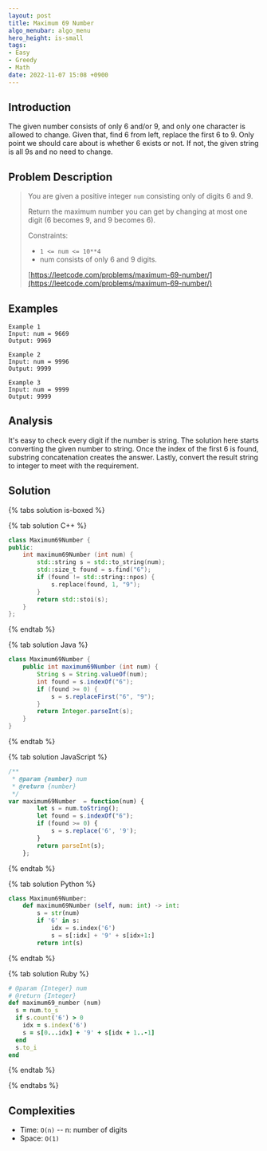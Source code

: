 ```yaml
---
layout: post
title: Maximum 69 Number
algo_menubar: algo_menu
hero_height: is-small
tags:
- Easy
- Greedy
- Math
date: 2022-11-07 15:08 +0900
---
```

## Introduction
The given number consists of only 6 and/or 9, and only one character is allowed to change.
Given that, find 6 from left, replace the first 6 to 9.
Only point we should care about is whether 6 exists or not.
If not, the given string is all 9s and no need to change.

## Problem Description
> You are given a positive integer `num` consisting only of digits 6 and 9.
>
> Return the maximum number you can get by changing at most one digit (6 becomes 9, and 9 becomes 6).
>
> Constraints:
> - `1 <= num <= 10**4`
> - num consists of only 6 and 9 digits.
>
> [https://leetcode.com/problems/maximum-69-number/](https://leetcode.com/problems/maximum-69-number/)

## Examples
```
Example 1
Input: num = 9669
Output: 9969
```

```
Example 2
Input: num = 9996
Output: 9999
```

```
Example 3
Input: num = 9999
Output: 9999
```

## Analysis
It's easy to check every digit if the number is string.
The solution here starts converting the given number to string.
Once the index of the first 6 is found, substring concatenation creates the answer.
Lastly, convert the result string to integer to meet with the requirement.

## Solution
{% tabs solution is-boxed %}

{% tab solution C++ %}
```cpp
class Maximum69Number {
public:
    int maximum69Number (int num) {
        std::string s = std::to_string(num);
        std::size_t found = s.find("6");
        if (found != std::string::npos) {
            s.replace(found, 1, "9");
        }
        return std::stoi(s);
    }
};
```
{% endtab %}

{% tab solution Java %}
```java
class Maximum69Number {
    public int maximum69Number (int num) {
        String s = String.valueOf(num);
        int found = s.indexOf("6");
        if (found >= 0) {
            s = s.replaceFirst("6", "9");
        }
        return Integer.parseInt(s);
    }
}
```
{% endtab %}

{% tab solution JavaScript %}
```js
/**
 * @param {number} num
 * @return {number}
 */
var maximum69Number  = function(num) {
        let s = num.toString();
        let found = s.indexOf("6");
        if (found >= 0) {
            s = s.replace('6', '9');
        }
        return parseInt(s);
    };
```
{% endtab %}

{% tab solution Python %}
```python
class Maximum69Number:
    def maximum69Number (self, num: int) -> int:
        s = str(num)
        if '6' in s:
            idx = s.index('6')
            s = s[:idx] + '9' + s[idx+1:]
        return int(s)
```
{% endtab %}

{% tab solution Ruby %}
```ruby
# @param {Integer} num
# @return {Integer}
def maximum69_number (num)
  s = num.to_s
  if s.count('6') > 0
    idx = s.index('6')
    s = s[0...idx] + '9' + s[idx + 1..-1]
  end
  s.to_i
end
```
{% endtab %}

{% endtabs %}


## Complexities
- Time: `O(n)` -- n: number of digits
- Space: `O(1)`
 
